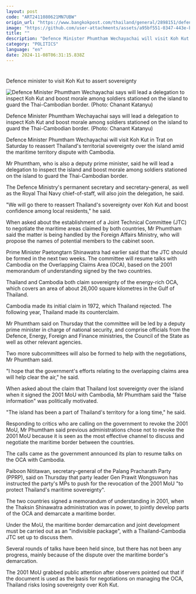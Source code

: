 ```yaml
---
layout: post
code: "ART2411080621MN7UBW"
origin_url: "https://www.bangkokpost.com/thailand/general/2898151/defence-minister-to-visit-koh-kut-to-assert-sovereignty"
image: "https://github.com/user-attachments/assets/a95bf551-0347-443e-bdb7-43ece50e04ce"
title: ""
description: "Defence Minister Phumtham Wechayachai will visit Koh Kut in Trat on Saturday to reassert Thailand"
category: "POLITICS"
language: "en"
date: 2024-11-08T06:31:15.838Z
---
```


# 

Defence minister to visit Koh Kut to assert sovereignty

![Defence Minister Phumtham Wechayachai says will lead a delegation to inspect Koh Kut and boost morale among soldiers stationed on the island to guard the Thai-Cambodian border. (Photo: Chanant Katanyu)](https://github.com/user-attachments/assets/30aa1ad3-ec81-4dac-a5fa-7eb29da6be8d)

Defence Minister Phumtham Wechayachai says will lead a delegation to inspect Koh Kut and boost morale among soldiers stationed on the island to guard the Thai-Cambodian border. (Photo: Chanant Katanyu)

Defence Minister Phumtham Wechayachai will visit Koh Kut in Trat on Saturday to reassert Thailand's territorial sovereignty over the island amid the maritime territory dispute with Cambodia.

Mr Phumtham, who is also a deputy prime minister, said he will lead a delegation to inspect the island and boost morale among soldiers stationed on the island to guard the Thai-Cambodian border.

The Defence Ministry's permanent secretary and secretary-general, as well as the Royal Thai Navy chief-of-staff, will also join the delegation, he said.

"We will go there to reassert Thailand's sovereignty over Koh Kut and boost confidence among local residents," he said.

When asked about the establishment of a Joint Technical Committee (JTC) to negotiate the maritime areas claimed by both countries, Mr Phumtham said the matter is being handled by the Foreign Affairs Ministry, who will propose the names of potential members to the cabinet soon.

Prime Minister Paetongtarn Shinawatra had earlier said that the JTC should be formed in the next two weeks. The committee will resume talks with Cambodia on the Overlapping Claims Area (OCA), based on the 2001 memorandum of understanding signed by the two countries.

Thailand and Cambodia both claim sovereignty of the energy-rich OCA, which covers an area of about 26,000 square kilometres in the Gulf of Thailand.

Cambodia made its initial claim in 1972, which Thailand rejected. The following year, Thailand made its counterclaim.

Mr Phumtham said on Thursday that the committee will be led by a deputy prime minister in charge of national security, and comprise officials from the Defence, Energy, Foreign and Finance ministries, the Council of the State as well as other relevant agencies.

Two more subcommittees will also be formed to help with the negotiations, Mr Phumtham said.

"I hope that the government's efforts relating to the overlapping claims area will help clear the air," he said.

When asked about the claim that Thailand lost sovereignty over the island when it signed the 2001 MoU with Cambodia, Mr Phumtham said the "false information" was politically motivated.

"The island has been a part of Thailand's territory for a long time," he said.

Responding to critics who are calling on the government to revoke the 2001 MoU, Mr Phumtham said previous administrations chose not to revoke the 2001 MoU because it is seen as the most effective channel to discuss and negotiate the maritime border between the countries.

The calls came as the government announced its plan to resume talks on the OCA with Cambodia.

Paiboon Nititawan, secretary-general of the Palang Pracharath Party (PPRP), said on Thursday that party leader Gen Prawit Wongsuwon has instructed the party's MPs to push for the revocation of the 2001 MoU "to protect Thailand's maritime sovereignty".

The two countries signed a memorandum of understanding in 2001, when the Thaksin Shinawatra administration was in power, to jointly develop parts of the OCA and demarcate a maritime border.

Under the MoU, the maritime border demarcation and joint development must be carried out as an "indivisible package", with a Thailand-Cambodia JTC set up to discuss them.

Several rounds of talks have been held since, but there has not been any progress, mainly because of the dispute over the maritime border's demarcation.

The 2001 MoU grabbed public attention after observers pointed out that if the document is used as the basis for negotiations on managing the OCA, Thailand risks losing sovereignty over Koh Kut.